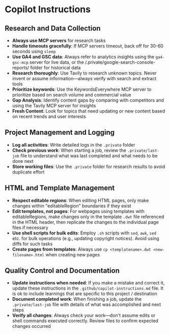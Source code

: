 # Copilot Instructions

## Research and Data Collection
- **Always use MCP servers** for research tasks
- **Handle timeouts gracefully**: If MCP servers timeout, back off for 30-60 seconds using `sleep`
- **Use GA4 and GSC data**: Always refer to analytics insights using the `ga4-gsc-mcp` server for live data, or the /.private/google-search-console-reports/ folder for historical data
- **Research thoroughly**: Use Tavily to research unknown topics. Never invent or assume information—always verify with search and extract tools
- **Prioritize keywords**: Use the KeywordsEverywhere MCP server to prioritize based on search volume and commercial value
- **Gap Analysis**: Identify content gaps by comparing with competitors and using the Tavily MCP server for insights
- **Fresh Content**: Look for topics that need updating or new content based on recent trends and user interests

## Project Management and Logging
- **Log all activities**: Write detailed logs in the `.private` folder
- **Check previous work**: When starting a job, review the `.private/last-job` file to understand what was last completed and what needs to be done next
- **Store working files**: Use the `.private` folder for research results to avoid duplicate effort

## HTML and Template Management
- **Respect editable regions**: When editing HTML pages, only make changes within "editableRegion" boundaries if they exist
- **Edit templates, not pages**: For webpages using templates with editableRegions, make changes only in the template `.dwt` file referenced in the HTML header, then replicate the changes to the individual page files if necessary
- **Use shell scripts for bulk edits**: Employ `.sh` scripts with `sed`, `awk`, `sed` etc. for bulk operations (e.g., updating copyright notices). Avoid using diffs for such tasks
- **Create pages from templates**: Always use `cp <templatename>.dwt <new-filename>.html` when creating new pages

## Quality Control and Documentation
- **Update instructions when needed**: If you make a mistake and correct it, update these instructions in the `.github/copilot-instructions.md` file. It is ok to include learnings that are specific to this project / destination
- **Document completed work**: When finishing a job, update the `.private/last-job` file with details of what was accomplished and next steps
- **Verify all changes**: Always check your work—don't assume edits or shell commands executed correctly. Review files to confirm expected changes occurred